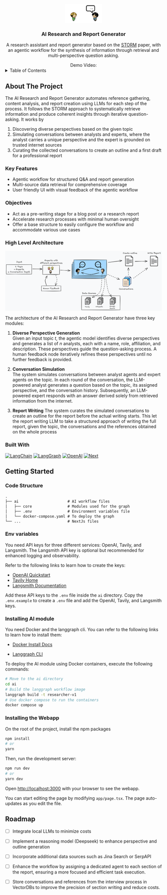 <div align="center">
  <a href="https://github.com/othneildrew/Best-README-Template">
    <img src="assets/logo_ai_researcher.png" alt="Logo" height="60">
  </a>

  <h3 align="center">AI Research and Report Generator</h3>

  <p align="center">
    A research assistant and report generator based on the 
    <a href="https://arxiv.org/abs/2402.14207">STORM</a>
    paper, with an agentic workflow for the synthesis of information through retrieval and multi-perspective question asking.
  </p>
Demo Video:



</div>


<!-- TABLE OF CONTENTS -->
<details>
  <summary>Table of Contents</summary>
  <ol>
    <li>
      <a href="#about-the-project">About The Project</a>
      <ul>
        <li><a href="#key-features">Key Features</a></li>
        <li><a href="#objectives">Objectives</a></li>
        <li><a href="#high-level-architecture">High Level Architecture</a></li>
        <li><a href="#built-with">Built With</a></li>
      </ul>
    </li>
    <li>
      <a href="#getting-started">Getting Started</a>
    </li>
    <li><a href="#usage">Usage</a></li>
    <li><a href="#known-issues">Known Issues</a></li>
    <li><a href="#roadmap">Roadmap</a></li>
  </ol>
</details>

<!-- ABOUT THE PROJECT -->
## About The Project

The AI Research and Report Generator automates reference gathering, content analysis, and report creation using LLMs for each step of the process. It follows the STORM approach to systematically retrieve information and produce coherent insights through iterative question-asking.
It works by
1. Discovering diverse perspectives based on the given topic
2. Simulating conversations between analysts and experts, where the analyst carries a unique perspective and the expert is grounded on trusted internet sources
3. Curating the collected conversations to create an outline and a first draft for a professional report


### Key Features
- Agentic workflow for structured Q&A and report generation
- Multi-source data retrieval for comprehensive coverage
- User friendly UI with visual feedback of the agentic workflow


### Objectives
- Act as a pre-writing stage for a blog post or a research report
- Accelerate research processes with minimal human oversight
- Offer a base structure to easily configure the workflow and accommodate various use cases

### High Level Architecture

<p align="center">
  <img src="assets/architecture.png" align="middle" width = "1000" />
</p>

The architecture of the AI Research and Report Generator have three key modules:

1. **Diverse Perspective Generation** \
  Given an input topic *t*, the agentic model identifies diverse perspectives and generates a list of *n* analysts, each with a name, role, affiliation, and description. These perspectives guide the question-asking process. A human feedback node iteratively refines these perspectives until no further feedback is provided.

2. **Conversation Simulation**\
  The system simulates conversations between analyst agents and expert agents on the topic. In each round of the conversation, the LLM-powered analyst generates a question based on the topic, its assigned perspective, and the conversation history. Subsequently, an LLM-powered expert responds with an answer derived solely from retrieved information from the internet.

3. **Report Writing**
  The system curates the simulated conversations to create an outline for the report before the actual writing starts. This let the report writing LLM to take a structured approach of writing the full report, given the topic, the conversations and the references obtained on the whole process
  



### Built With
[![LangChain][LangChain]][LangChain-url] [![LangGraph][LangGraph]][LangGraph-url] [![OpenAI][OpenAI]][OpenAI-url] [![Next][Next.js]][Next-url]


## Getting Started

### Code Structure

```
.
├── ai                      # AI workflow files
│   ├── core                # Modules used for the graph
│   ├── .env                # Environment variables file
│   └── docker-compose.yaml # To deploy the graph
└── ...                     # NextJs files
```

### Env variables

You need API keys for three different services: OpenAI, Tavily, and Langsmith. The Langsmith API key is optional but recommended for enhanced logging and observability.

Refer to the following links to learn how to create the keys:
- [OpenAI Quickstart](https://platform.openai.com/docs/quickstart)
- [Tavily Home](https://app.tavily.com/home)
- [Langsmith Documentation](https://docs.smith.langchain.com/)

Add these API keys to the `.env` file inside the `ai` directory. Copy the `.env.example` to create a `.env` file and add the OpenAI, Tavily, and Langsmith keys.

### Installing AI module

You need Docker and the langgraph cli. You can refer to the following links to learn how to install them:

- [Docker Install Docs](https://docs.docker.com/engine/install/)

- [Langgraph CLI](https://langchain-ai.github.io/langgraph/concepts/langgraph_cli/)

To deploy the AI module using Docker containers, execute the following commands:

```bash
# Move to the ai directory
cd ai
# Build the langgraph workflow image
langgraph build -t researcher-v1
# Use docker compose to run the containers
docker compose up
```



### Installing the Webapp

On the root of the project, install the npm packages
```bash
npm install
# or
yarn
```

Then, run the development server:

```bash
npm run dev
# or
yarn dev
```

Open [http://localhost:3000](http://localhost:3000) with your browser to see the webapp.

You can start editing the page by modifying `app/page.tsx`. The page auto-updates as you edit the file.


## Roadmap

- [ ] Integrate local LLMs to minimize costs
- [ ] Implement a reasoning model (Deepseek) to enhance perspective and outline generation
- [ ] Incorporate additional data sources such as Jina Search or SerpAPI
- [ ] Enhance the workflow by assigning a dedicated agent to each section of the report, ensuring a more focused and efficient task execution.
- [ ] Store conversations and references from the interview process in VectorDBs to improve the precision of section writing and reduce costs.


<!-- MARKDOWN LINKS & IMAGES -->
<!-- https://www.markdownguide.org/basic-syntax/#reference-style-links -->
[Next.js]: https://img.shields.io/badge/next.js-000000?style=for-the-badge&logo=nextdotjs&logoColor=white
[Next-url]: https://nextjs.org/
[LangChain]: https://img.shields.io/badge/langchain-1C3C3C?style=for-the-badge&logo=langchain&logoColor=white
[LangChain-url]: https://www.langchain.com/
[LangGraph]: https://img.shields.io/badge/langgraph-1C3C3C?style=for-the-badge&logo=langgraph&logoColor=white
[LangGraph-url]: https://www.langchain.com/
[OpenAI]: https://img.shields.io/badge/openai-412991?style=for-the-badge&logo=openai&logoColor=white
[OpenAI-url]: https://platform.openai.com/
